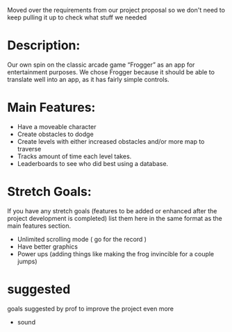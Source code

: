 Moved over the requirements from our project proposal so we don't need to keep pulling it up to check what stuff we needed

# Description:
Our own spin on the classic arcade game “Frogger” as an app for entertainment purposes. We chose Frogger because it should be able to translate well into an app, as it has fairly simple controls.

# Main Features:
* Have a moveable character
* Create obstacles to dodge
* Create levels with either increased obstacles and/or more map to traverse
* Tracks amount of time each level takes.
* Leaderboards to see who did best using a database.


# Stretch Goals:
If you have any stretch goals (features to be added or enhanced after the project development is completed) list them here in the same format as the main features section.

* Unlimited scrolling mode ( go for the record )
* Have better graphics
* Power ups (adding things like making the frog invincible for a couple jumps)

# suggested
goals suggested by prof to improve the project even more
* sound
